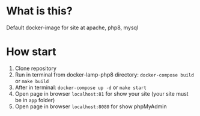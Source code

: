 # What is this?
Default docker-image for site at apache, php8, mysql

# How start
1) Clone repository
2) Run in terminal from docker-lamp-php8 directory: `docker-compose build` or `make build`
3) After in terminal: `docker-compose up -d` or `make start`
4) Open page in browser `localhost:81` for show your site (your site must be in `app` folder)
5) Open page in browser `localhost:8080` for show phpMyAdmin
